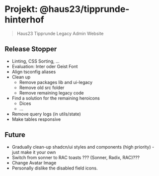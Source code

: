 # Projekt: @haus23/tipprunde-hinterhof

> Haus23 Tipprunde Legacy Admin Website

## Release Stopper

- Linting, CSS Sorting, ...
- Evaluation: Inter oder Geist Font
- Align tsconfig aliases
- Clean up
  - Remove packages lib and ui-legacy
  - Remove old src folder
  - Remove remaining legacy code
- Find a solution for the remaining heroicons
  - Dices
  - ...
- Remove query logs (in utils/state)
- Make tables responsive

## Future

- Gradually clean-up shadcn/ui styles and components (high priority) - just make it your own
- Switch from sonner to RAC toasts ??? (Sonner, Radix, RAC)???
- Change Avatar Image
- Personally dislike the disabled field icons.
